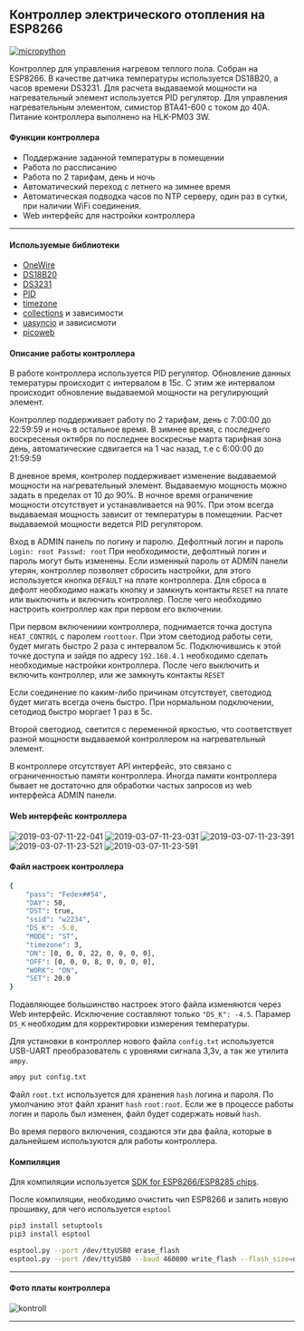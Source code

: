## Контроллер электрического отопления на ESP8266

[![micropython](https://user-images.githubusercontent.com/13176091/53680744-4dfcc080-3ce8-11e9-94e1-c7985181d6a5.png)](https://micropython.org/)

Контроллер для управления нагревом теплого пола. Собран на ESP8266. В качестве датчика температуры используется DS18B20, а часов времени DS3231. Для расчета выдаваемой мощности на нагревательный элемент используется PID регулятор. Для управления нагревательным элементом, симистор BTA41-600 с током до 40А. Питание контроллера выполнено на HLK-PM03 3W.

#### Функции контроллера
* Поддержание заданной температуры в помещении
* Работа по рассписанию
* Работа по 2 тарифам, день и ночь
* Автоматический переход с летнего на зимнее время
* Автоматическая подводка часов по NTP серверу, один раз в сутки, при наличии WiFi соединения.
* Web интерфейс для настройки контроллера

***
#### Используемые библиотеки
* [OneWire](https://github.com/micropython/micropython/blob/master/drivers/onewire/onewire.py)
* [DS18B20](https://github.com/micropython/micropython/blob/master/drivers/onewire/ds18x20.py)
* [DS3231](https://github.com/gwvsol/ESP8266-i2c-DS3231)
* [PID](https://github.com/gwvsol/ESP8266-PID-controller)
* [timezone](https://github.com/gwvsol/ESP8266-TimeZone)
* [collections](https://github.com/micropython/micropython-lib/tree/master/collections/collections) и зависимости
* [uasyncio](https://github.com/micropython/micropython-lib/tree/master/uasyncio/uasyncio) и зависисмоти
* [picoweb](https://github.com/pfalcon/picoweb)

#### Описание работы контроллера
В работе контроллера используется PID регулятор. Обновление данных темературы происходит с интервалом в 15с. С этим же интервалом происходит обновление выдаваемой мощности на регулирующий элемент.

Контроллер поддерживает работу по 2 тарифам, день с 7:00:00 до 22:59:59 и ночь в остальное время. В зимнее время, с последнего воскресенья октября по последнее воскреснье марта тарифная зона день, автоматические сдвигается на 1 час назад, т.е с 6:00:00 до 21:59:59

В дневное время, контролер поддерживает изменение выдаваемой мощности на нагревательный элемент. Выдаваемую мощность можно задать в пределах от 10 до 90%. В ночное время ограничение мощности отсутствует и устанавливается на 90%. При этом всегда выдаваемая мощность зависит от температуры в помещении. Расчет выдаваемой мощности ведется PID регулятором.

Вход в ADMIN панель по логину и паролю. Дефолтный логин и пароль ```Login: root Passwd: root``` При необходимости, дефолтный логин и пароль могут быть изменены. Если изменный пароль от ADMIN панели утерян, контроллер позволяет сбросить настройки, для этого используется кнопка ```DEFAULT``` на плате контроллера. Для сброса в дефолт необходимо нажать кнопку и замкнуть контакты ```RESET``` на плате или выключить и включить контроллер. После чего необходимо настроить контроллер как при первом его включении.

При первом включениии контроллера, поднимается точка доступа ```HEAT_CONTROL``` c паролем ```roottoor```. При этом светодиод работы сети, будет мигать быстро 2 раза с интервалом 5с. Подключившись к этой точке доступа и зайдя по адресу ```192.168.4.1``` необходимо сделать необходимые настройки контроллера. После чего выключить и включить контроллер, или же замкнуть контакты ```RESET```

Если соединение по каким-либо причинам отсутствует, светодиод будет мигать всегда очень быстро. При нормальном подключении, сетодиод быстро моргает 1 раз в 5с.

Второй светодиод, светится с переменной яркостью, что соответствует разной мощности выдаваемой контроллером на нагревательный элемент. 

В контроллере отсутствует API интерфейс, это связано с ограниченностью памяти контроллера. Иногда памяти контроллера бывает не достаточно для обработки частых запросов из web интерфейса ADMIN панели.

#### Web интерфейс контроллера

![2019-03-07-11-22-041](https://user-images.githubusercontent.com/13176091/53958577-13c95f80-40ea-11e9-99eb-b88225341520.png)
![2019-03-07-11-23-031](https://user-images.githubusercontent.com/13176091/53958604-25ab0280-40ea-11e9-8cd7-16ac8b550ae0.png)
![2019-03-07-11-23-391](https://user-images.githubusercontent.com/13176091/53958630-365b7880-40ea-11e9-97dd-8bedabba2449.png)
![2019-03-07-11-23-521](https://user-images.githubusercontent.com/13176091/53958651-496e4880-40ea-11e9-92eb-2001473560c5.png)
![2019-03-07-11-23-591](https://user-images.githubusercontent.com/13176091/53958675-5b4feb80-40ea-11e9-9d7a-a62161b6a90e.png)

#### Файл настроек контроллера

```bash
{
    "pass": "Fedex##54", 
    "DAY": 50, 
    "DST": true, 
    "ssid": "w2234", 
    "DS_K": -5.0, 
    "MODE": "ST", 
    "timezone": 3, 
    "ON": [0, 0, 0, 22, 0, 0, 0, 0],
    "OFF": [0, 0, 0, 8, 0, 0, 0, 0],
    "WORK": "ON", 
    "SET": 20.0
}
```
Подавляющее большинство настроек этого файла изменяются через Web интерфейс. Исключение составляют только ```"DS_K": -4.5```. Парамер ```DS_K``` необходим для корректировки измерения температуры.

Для установки в контроллер нового файла ```config.txt``` используется USB-UART преобразователь с уровнями сигнала 3,3v, а так же утилита ```ampy```.
```bash
ampy put config.txt
```
Файл ```root.txt``` используется для хранения ```hash``` логина и пароля. По умолчанию этот файл хранит ```hash``` ```root:root```. Если же в процессе работы логин и пароль был изменен, файл будет содержать новый ```hash```.

Во время первого включения, создаются эти два файла, которые в дальнейшем используются для работы контроллера.

#### Компиляция
Для компиляции используется [SDK for ESP8266/ESP8285 chips](https://github.com/pfalcon/esp-open-sdk). 

После компиляции, необходимо очистить чип ESP8266 и залить новую прошивку, для чего используется ```esptool```
```bash
pip3 install setuptools
pip3 install esptool
```
```bash
esptool.py --port /dev/ttyUSB0 erase_flash
esptool.py --port /dev/ttyUSB0 --baud 460800 write_flash --flash_size=detect -fm dio 0 firmware-combined.bin
```
***

#### Фото платы контроллера

![kontroll](https://user-images.githubusercontent.com/13176091/53958863-c0a3dc80-40ea-11e9-83a1-418c6be681c4.png)

***

